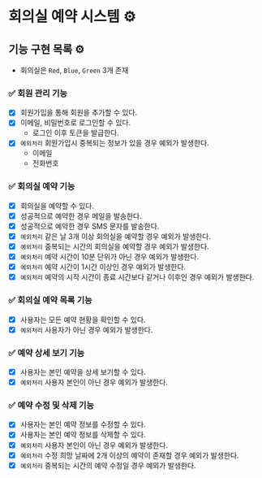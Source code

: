 # 회의실 예약 시스템 ⚙️

## 기능 구현 목록 ⚙️

- 회의실은 `Red`, `Blue`, `Green` 3개 존재

### ✅ 회원 관리 기능

- [x] 회원가입을 통해 회원을 추가할 수 있다.
- [x] 이메일, 비밀번호로 로그인할 수 있다.
    - 로그인 이후 토큰을 발급한다.
- [x] `예외처리` 회원가입시 중복되는 정보가 있을 경우 예외가 발생한다.
    - 이메일
    - 전화번호

### ✅ 회의실 예약 기능

- [x] 회의실을 예약할 수 있다.
- [x] 성공적으로 예약한 경우 메일을 발송한다.
- [x] 성공적으로 예약한 경우 SMS 문자를 발송한다.
- [x] `예외처리` 같은 날 3개 이상 회의실을 예약할 경우 예외가 발생한다.
- [x] `예외처리` 중복되는 시간의 회의실을 예약할 경우 예외가 발생한다.
- [x] `예외처리` 예약 시간이 10분 단위가 아닌 경우 예외가 발생한다.
- [x] `예외처리` 예약 시간이 1시간 이상인 경우 예외가 발생한다.
- [x] `예외처리` 예약의 시작 시간이 종료 시간보다 같거나 이후인 경우 예외가 발생한다.

### ✅ 회의실 예약 목록 기능

- [x] 사용자는 모든 예약 현황을 확인할 수 있다.
- [x] `예외처리` 사용자가 아닌 경우 예외가 발생한다.

### ✅ 예약 상세 보기 기능

- [x] 사용자는 본인 예약을 상세 보기할 수 있다.
- [x] `예외처리` 사용자 본인이 아닌 경우 예외가 발생한다.

### ✅ 예약 수정 및 삭제 기능

- [x] 사용자는 본인 예약 정보를 수정할 수 있다.
- [x] 사용자는 본인 예약 정보를 삭제할 수 있다.
- [x] `예외처리` 사용자 본인이 아닌 경우 예외가 발생한다.
- [x] `예외처리` 수정 희망 날짜에 2개 이상의 예약이 존재할 경우 예외가 발생한다.
- [x] `예외처리` 중복되는 시간의 예약 수정일 경우 예외가 발생한다.
